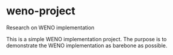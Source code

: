 # weno-project
Research on WENO implementation

This is a simple WENO implementation project. The purpose is to demonstrate the WENO implementation as barebone as
possible.
